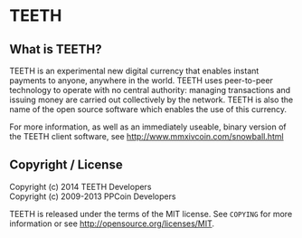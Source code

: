TEETH
=====

What is TEETH?
--------------

TEETH is an experimental new digital currency that enables instant payments to
anyone, anywhere in the world. TEETH uses peer-to-peer technology to operate
with no central authority: managing transactions and issuing money are carried
out collectively by the network. TEETH is also the name of the open source
software which enables the use of this currency.

For more information, as well as an immediately useable, binary version of
the TEETH client software, see http://www.mmxivcoin.com/snowball.html


Copyright / License
-------------------
Copyright (c) 2014 TEETH Developers<br />
Copyright (c) 2009-2013 PPCoin Developers

TEETH is released under the terms of the MIT license. See `COPYING` for more
information or see http://opensource.org/licenses/MIT.
